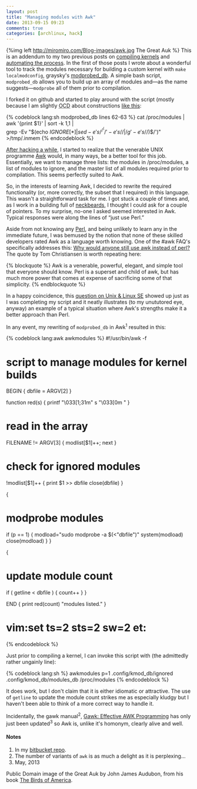```yaml
---
layout: post
title: "Managing modules with Awk"
date: 2013-09-15 09:23
comments: true
categories: [archlinux, hack] 
---
```

{%img left http://miromiro.com/Blog-images/awk.jpg The Great Auk %}
This is an addendum to my two previous posts on 
[compiling kernels](http://jasonwryan.com/blog/2013/08/03/kernels/ 'The first post')
and [automating the process](http://jasonwryan.com/blog/2013/08/24/automating-kernels/ 'The folow up').
In the first of those posts I wrote about a wonderful tool to track the modules
necessary for building a custom kernel with `make localmodconfig`, graysky's
[modprobed_db](https://github.com/graysky2/modprobed_db 'Github repo'). A simple
bash script, `modprobed_db` allows you to build up an array of modules and—as
the name suggests—`modprobe` all of them prior to compilation.

I forked it on github and started to play around with the script (mostly because
I am slightly <acronym title="Obsessive Compulsive Disorder">OCD</acronym> about
constructions 
[like this](https://github.com/graysky2/modprobed_db/blob/master/common/modprobed_db#L62 'awk pipeline'):

{% codeblock lang:sh modprobed_db lines 62-63 %}
cat /proc/modules | awk '{print $1}' | sort -k 1,1 | \
	grep -Ev "$(echo ${IGNORE[*]} | sed -e 's/^/^(/' -e 's/ /|/g' -e 's/$/)$/')" \
	>/tmp/.inmem
{% endcodeblock %}

[After hacking a while](https://github.com/jasonwryan/modprobed_db/blob/jwr/common/modprobed_db 'My branch'),
I started to realize that the venerable UNIX programme
[Awk](http://www.gnu.org/software/gawk/manual/ 'gawk manual on GNU site')
 would, in many ways, be a better tool for this job. Essentially, we want to
 manage three lists: the modules in <span class="file">/proc/modules</span>, a
 list of modules to ignore, and the master list of all modules required prior to
 compilation. This seems perfectly suited to Awk.

 So, in the interests of learning Awk, I decided to rewrite the required
 functionality (or, more correctly, the subset that I required) in this
 language. This wasn't a straightforward task for me. I got stuck a couple of
 times and, as I work in a building full of 
 [neckbeards](http://catalyst.net.nz 'Catalyst website'), I thought I could ask
 for a couple of pointers. To my surprise, no-one I asked seemed interested in
 Awk. Typical responses were along the lines of “just use Perl.”

 Aside from not knowing any
 [Perl](http://www.perl.org/ 'Perl homepage'), and being unlikely to learn any
 in the immediate future, I was bemused by the notion that none of these skilled
 developers rated Awk as a language worth knowing. One of the #awk FAQ's
 specifically addresses this: 
 [Why would anyone still use awk instead of perl?](http://awk.freeshell.org/Frequently_Asked_Questions#toc14 '#awk FAQs')
 The quote by Tom Christiansen is worth repeating here:

 {% blockquote %}
 Awk is a venerable, powerful, elegant, and simple tool that everyone should know. Perl is a superset and child of awk, but has much more power that comes at expense of sacrificing some of that simplicity.
 {% endblockquote %}

In a happy coincidence, this 
[question on Unix & Linux SE](http://unix.stackexchange.com/questions/90489/compare-two-files-with-first-column-and-remove-duplicate-row-from-2nd-file-in-sh/90490#90490 'Comparing two files')
showed up just as I was completing my script and it neatly illustrates (to my
unututored eye, anyway) an example of a typical situation where Awk's strengths
make it a better approach than Perl.

In any event, my rewriting of `modprobed_db` in Awk<sup>1</sup> resulted in this:

{% codeblock lang:awk awkmodules %}
#!/usr/bin/awk -f
# script to manage modules for kernel builds

BEGIN { dbfile = ARGV[2] }

function red(s) {
    printf "\033[1;31m" s "\033[0m "
}

# read in the array
FILENAME != ARGV[3] {
  modlist[$1]++; next
}

# check for ignored modules
!modlist[$1]++ {
  print $1 >> dbfile
  close(dbfile)
  }

{
# modprobe modules
if (p == 1) {
  modload="sudo modprobe -a $(<"dbfile")"
  system(modload)
  close(modload)
  }
}

{
# update module count
if ( getline < dbfile ) {
  count++
  }
}

END {
  print red(count) "modules listed."
}

# vim:set ts=2 sts=2 sw=2 et:
{% endcodeblock %}

Just prior to compiling a kernel, I can invoke this script with (the admittedly
rather ungainly line):

{% codeblock lang:sh %}
awkmodules p=1 .config/kmod_db/ignored .config/kmod_db/modules_db /proc/modules
{% endcodeblock %}

It does work, but I don't claim that it is either idiomatic or attractive. The
use of `getline` to update the module count strikes me as especially kludgy but
I haven't been able to think of a more correct way to handle it.

Incidentally, the gawk manual<sup>2</sup>,
[Gawk: Effective AWK Programming](http://www.gnu.org/software/gawk/manual/ 'GNU goodness')
has only just been updated<sup>3</sup> so Awk is, unlike it's homonym, clearly
alive and well.

#### Notes
1. In my [bitbucket repo](https://bitbucket.org/jasonwryan/shiv/src/tip/Scripts/awkmodules).
2. The number of variants of `awk` is as much a delight as it is perplexing…
3. May, 2013

Public Domain image of the Great Auk by John James Audubon, from his book
[The Birds of America](https://en.wikipedia.org/wiki/File:PinguinusImpennus.jpg).
